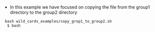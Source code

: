 * In this example we have focused on copying the file from the group1 directory to the group2 directory
```
 bash wild_cards_examples/copy_grop1_to_group2.sh 
  $ bash 
```